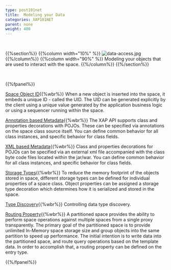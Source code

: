 ```yaml
---
type: post101net
title:  Modeling your Data
categories: XAP101NET
parent: none
weight: 400
---
```


<br>

{{%section%}}
{{%column width="10%" %}}
![data-access.jpg](/attachment_files/subject/data-access.png)
{{%/column%}}
{{%column width="90%" %}}
Modeling your objects that are used to interact with the space.
{{%/column%}}
{{%/section%}}

<br>

{{%fpanel%}}

[Space Object ID](./poco-object-id.html){{%wbr%}}
When a new object is inserted into the space, it embeds a unique ID - called the UID. The UID can be generated explicitly by the client using a unique value generated by the application business logic or using a sequencer running within the space.

[Annotation based Metadata](./pono-annotation-overview.html){{%wbr%}}
The XAP API supports class  and properties decorations with POJOs. These can be specified via annotations on the space class source itself. You can define common behavior for all class instances, and specific behavior for class fields.

[XML based Metadata](./pono-xml-metadata-overview.html){{%wbr%}}
Class and properties  decorations for POJOs  can be specified via an external xml file accompanied with the class byte code files located within the jar/war. You can define common behavior for all class instances, and specific behavior for class fields.

[Storage Types](./poco-storage-type.html){{%wbr%}}
To reduce the memory footprint of the objects stored in space, different storage types can be defined for individual properties of a space class. Object properties can be assigned a storage type decoration which determines how it is serialized and stored in the space.

[Type Discovery](./poco-type-discovery.html){{%wbr%}}
Controlling data type discovery.

[Routing Property](./routing-in-partitioned-spaces.html){{%wbr%}}
A partitioned space provides the ability to perform space operations against multiple spaces from a single proxy transparently. The primary goal of the partitioned space is to provide unlimited In-Memory space storage size and group objects into the same partition to speed up performance. The initial intention is to write data into the partitioned space, and route query operations based on the template data. In order to accomplish that, a routing property can be defined on the entry type.

{{%/fpanel%}}


